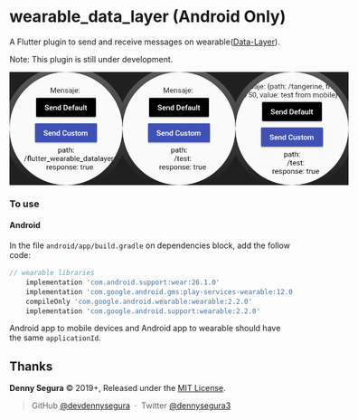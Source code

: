 # wearable_data_layer (Android Only)

A Flutter plugin to send and receive messages on wearable([Data-Layer](https://developer.android.com/training/wearables/data-layer/messages.html)).

Note: This plugin is still under development.

<div style="display:flex;flex-direction:row;">
    <img src="screenshots/flutter_01.png" alt="screen_01" width="200" height="200" />
    <img src="screenshots/flutter_02.png" alt="screen_02" width="200" height="200" />
    <img src="screenshots/flutter_03.png" alt="screen_02" width="200" height="200" />
</div>

### To use
#### Android

In the file `android/app/build.gradle` on dependencies block, add the follow code:

```gradle
// wearable libraries
    implementation 'com.android.support:wear:26.1.0'
    implementation 'com.google.android.gms:play-services-wearable:12.0.1'
    compileOnly 'com.google.android.wearable:wearable:2.2.0'
    implementation 'com.google.android.support:wearable:2.2.0'
```

Android app to mobile devices and Android app to wearable should have the same `applicationId`.

Thanks
------

**Denny Segura** © 2019+, Released under the [MIT License].<br>

> GitHub [@devdennysegura](https://github.com/devdennysegura) &nbsp;&middot;&nbsp;
> Twitter [@dennysegura3](https://twitter.com/dennysegura3)

[MIT License]: http://mit-license.org/
